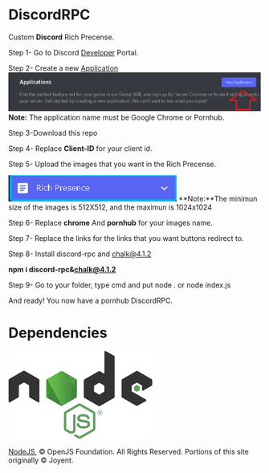 # DiscordRPC
Custom **Discord** Rich Precense.

Step 1- Go to Discord [Developer](https://discord.dev) Portal. 

Step 2- Create a new [Application](https://discord.com/developers/applications)
<img src = https://raw.githubusercontent.com/Carpodi/DiscordRPC/main/apps.png>
**Note:** The application name must be Google Chrome or Pornhub.

Step 3-Download this repo

Step 4- Replace **Client-ID** for your client id.

Step 5- Upload the images that you want in the Rich Precense.

<img src = https://raw.githubusercontent.com/Carpodi/DiscordRPC/main/richpresence.png>
**Note:**The minimun size of the images is 512X512, and the maximun is 1024x1024

Step 6- Replace **chrome** And **pornhub** for your images name.

Step 7- Replace the links for the links that you want buttons redirect to.

Step 8- Install discord-rpc and chalk@4.1.2

**npm i discord-rpc&chalk@4.1.2**

Step 9- Go to your folder, type cmd and put node . or node index.js

And ready! You now have a pornhub DiscordRPC.

# Dependencies 
![NodeJS logo](https://raw.githubusercontent.com/Carpodi/DiscordRPC/main/nodejs.png)

[NodeJS](https://nodejs.org/en/), © OpenJS Foundation. All Rights Reserved. Portions of this site originally © Joyent.

